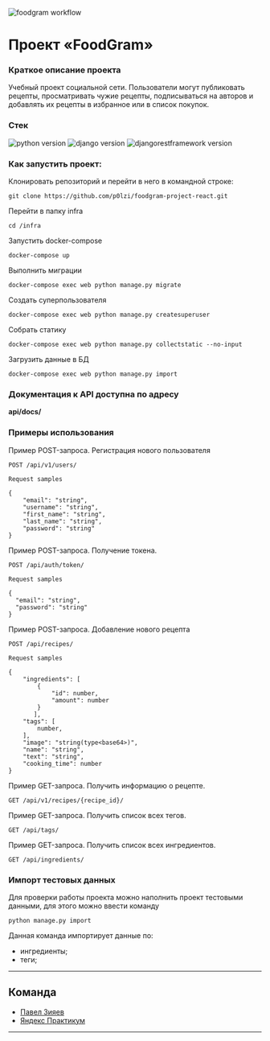 ![foodgram workflow](https://github.com/p0lzi/foodgram-project-react/actions/workflows/foodgram_workflow.yml/badge.svg)
# Проект «FoodGram»

### Краткое описание проекта

Учебный проект социальной сети. Пользователи могут публиковать рецепты,
просматривать чужие рецепты, подписываться на авторов и добавлять их рецепты 
в избранное или в список покупок.

### **Стек**

![python version](https://img.shields.io/badge/Python-3.7-green)
![django version](https://img.shields.io/badge/Django-2.2-green)
![djangorestframework version](https://img.shields.io/badge/DRF-3.12-green)


### Как запустить проект:

Клонировать репозиторий и перейти в него в командной строке:

```
git clone https://github.com/p0lzi/foodgram-project-react.git
```

Перейти в папку infra
```
cd /infra
```

Запустить docker-compose

```
docker-compose up
```

Выполнить миграции

```
docker-compose exec web python manage.py migrate       
```

Создать суперпользователя

```
docker-compose exec web python manage.py createsuperuser   
```    

Собрать статику

``` 
docker-compose exec web python manage.py collectstatic --no-input 
```   


Загрузить данные в БД

``` 
docker-compose exec web python manage.py import
```  

### Документация к API доступна по адресу

**api/docs/**


### Примеры использования

Пример POST-запроса. Регистрация нового пользователя

```
POST /api/v1/users/

Request samples

{
    "email": "string",
    "username": "string",
    "first_name": "string",
    "last_name": "string",
    "password": "string"
}
```

Пример POST-запроса. Получение токена.

```
POST /api/auth/token/

Request samples

{
  "email": "string",
  "password": "string"
}
```

Пример POST-запроса. Добавление нового рецепта

```
POST /api/recipes/

Request samples

{
    "ingredients": [
        {
            "id": number,
            "amount": number
        }
       ],
    "tags": [
        number,
    ],
    "image": "string(type<base64>)",
    "name": "string",
    "text": "string",
    "cooking_time": number
}
```

Пример GET-запроса. Получить информацию о рецепте.
```
GET /api/v1/recipes/{recipe_id}/
```


Пример GET-запроса. Получить список всех тегов.
```
GET /api/tags/
```

Пример GET-запроса. Получить список всех ингредиентов.
```
GET /api/ingredients/
```


### Импорт тестовых данных

Для проверки работы проекта можно наполнить проект тестовыми данными, для этого
можно ввести команду

```
python manage.py import
```

Данная команда импортирует данные по:

- ингредиенты;
- теги;

___

## Команда

- [Павел Зияев](https://github.com/p0lzi)
- [Яндекс Практикум](https://github.com/yandex-praktikum/)

___ 

